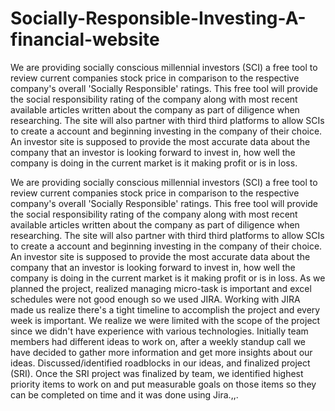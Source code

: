 # Socially-Responsible-Investing-A-financial-website
We are providing socially conscious millennial investors (SCI) a free tool to review current companies stock price in comparison to the respective company's overall 'Socially Responsible' ratings.  This free tool will provide the social responsibility rating of the company along with most recent available articles written about the company as part of diligence when researching.  The site will also partner with third third platforms to allow SCIs to create a account and beginning investing in the company of their choice. An investor site is supposed to provide the most accurate data about the company that an investor is looking forward to invest in, how well the company is doing in the current market is it making profit or is in loss.

We are providing socially conscious millennial investors (SCI) a free tool to review current companies stock price in comparison to the respective company's overall 'Socially Responsible' ratings. This free tool will provide the social responsibility rating of the company along with most recent available articles written about the company as part of diligence when researching. The site will also partner with third third platforms to allow SCIs to create a account and beginning investing in the company of their choice. An investor site is supposed to provide the most accurate data about the company that an investor is looking forward to invest in, how well the company is doing in the current market is it making profit or is in loss. As we planned the project, realized managing micro-task is important and excel schedules were not good enough so we used JIRA. Working with JIRA made us realize there's a tight timeline to accomplish the project and every week is important. We realize we were limited with the scope of the project since we didn't have experience with various technologies. Initially team members had different ideas to work on, after a weekly standup call we have decided to gather more information and get more insights about our ideas. Discussed/identified roadblocks in our ideas, and finalized project (SRI). Once the SRI project was finalized by team, we identified highest priority items to work on and put measurable goals on those items so they can be completed on time and it was done using Jira.,,.
